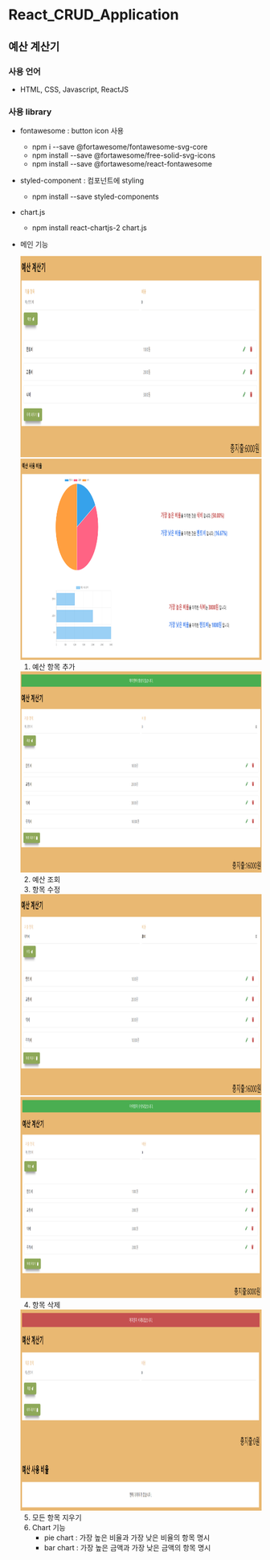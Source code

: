 
# React_CRUD_Application
## 예산 계산기

### 사용 언어
- HTML, CSS, Javascript, ReactJS 

### 사용 library
- fontawesome : button icon 사용
    - npm i --save @fortawesome/fontawesome-svg-core
    - npm install --save @fortawesome/free-solid-svg-icons
    - npm install --save @fortawesome/react-fontawesome
- styled-component : 컴포넌트에 styling
    - npm install --save styled-components
- chart.js
    - npm install react-chartjs-2 chart.js


- 메인 기능
  
    <img src="./react_crud_application/src/description_img/main_page1.png" width="800" height="400" />
    <img src="./react_crud_application/src/description_img/main_page2.png" width="800" height="400" />
    
    1. 예산 항목 추가
    <img src="./react_crud_application/src/description_img/data 추가.png" width="800" height="400" />
        
    2. 예산 조회
    3. 항목 수정
       
    <img src="./react_crud_application/src/description_img/data 수정1.png" width="800" height="400" />
    <img src="./react_crud_application/src/description_img/data 수정2.png" width="800" height="400" />
    
    4. 항목 삭제
      
    <img src="./react_crud_application/src/description_img/data 삭제.png" width="800" height="400" />
    
    5. 모든 항목 지우기
    6. Chart 기능
        - pie chart : 가장 높은 비율과 가장 낮은 비율의 항목 명시
        - bar chart : 가장 높은 금액과 가장 낮은 금액의 항목 명시
